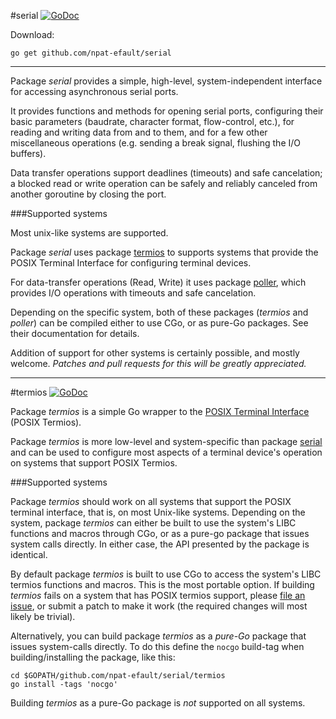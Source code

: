 
#serial [![GoDoc](https://godoc.org/github.com/npat-efault/serial?status.png)](https://godoc.org/github.com/npat-efault/serial)
 
Download:
```shell
go get github.com/npat-efault/serial
```

***

Package *serial* provides a simple, high-level, system-independent
interface for accessing asynchronous serial ports.

It provides functions and methods for opening serial ports,
configuring their basic parameters (baudrate, character format,
flow-control, etc.), for reading and writing data from and to them,
and for a few other miscellaneous operations (e.g. sending a break
signal, flushing the I/O buffers).

Data transfer operations support deadlines (timeouts)
and safe cancelation; a blocked read or write operation can be
safely and reliably canceled from another goroutine by closing the
port.

###Supported systems

Most unix-like systems are supported.

Package *serial* uses package
[termios](https://github.com/npat-efault/serial#termios) to
supports systems that provide the POSIX Terminal Interface for
configuring terminal devices.

For data-transfer operations (Read, Write) it uses package
[poller](https://github.com/npat-efault/poller), which provides I/O
operations with timeouts and safe cancelation.

Depending on the specific system, both of these packages (*termios*
and *poller*) can be compiled either to use CGo, or as pure-Go
packages. See their documentation for details.

Addition of support for other systems is certainly possible, and
mostly welcome. *Patches and pull requests for this will be greatly
appreciated.*

***

#termios [![GoDoc](https://godoc.org/github.com/npat-efault/serial/termios?status.png)](https://godoc.org/github.com/npat-efault/serial/termios)

Package *termios* is a simple Go wrapper to the
[POSIX Terminal Interface](https://en.wikipedia.org/wiki/POSIX_terminal_interface)
(POSIX Termios).

Package *termios* is more low-level and system-specific than package
[serial](https://github.com/npat-efault/serial) and can be used to
configure most aspects of a terminal device's operation on systems
that support POSIX Termios.

###Supported systems

Package *termios* should work on all systems that support the POSIX
terminal interface, that is, on most Unix-like systems.  Depending on
the system, package *termios* can either be built to use the system's
LIBC functions and macros through CGo, or as a pure-go package that
issues system calls directly. In either case, the API presented by the
package is identical.

By default package *termios* is built to use CGo to access the
system's LIBC termios functions and macros. This is the most portable
option. If building *termios* fails on a system that has POSIX termios
support, please
[file an issue](https://github.com/npat-efault/serial/issues), or
submit a patch to make it work (the required changes will most likely
be trivial).

Alternatively, you can build package *termios* as a *pure-Go* package
that issues system-calls directly. To do this define the `nocgo`
build-tag when building/installing the package, like this:

```shell
cd $GOPATH/github.com/npat-efault/serial/termios
go install -tags 'nocgo'
```

Building *termios* as a pure-Go package is *not* supported on all
systems.

